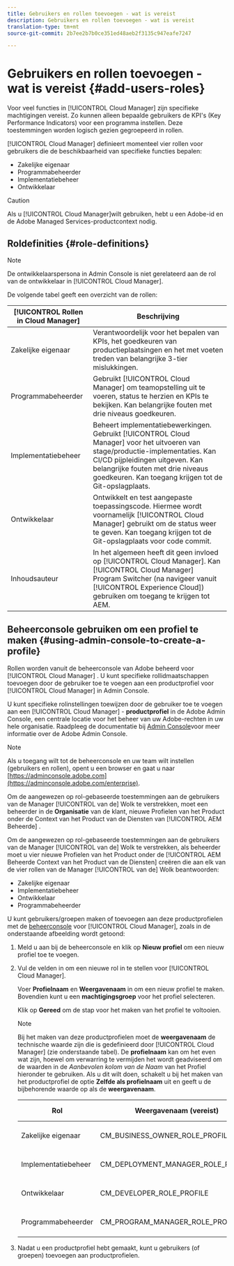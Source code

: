 ```yaml
---
title: Gebruikers en rollen toevoegen - wat is vereist
description: Gebruikers en rollen toevoegen - wat is vereist
translation-type: tm+mt
source-git-commit: 2b7ee2b7b0ce351ed48aeb2f3135c947eafe7247

---
```



# Gebruikers en rollen toevoegen - wat is vereist {#add-users-roles}


Voor veel functies in [!UICONTROL Cloud Manager] zijn specifieke machtigingen vereist. Zo kunnen alleen bepaalde gebruikers de KPI&#39;s (Key Performance Indicators) voor een programma instellen. Deze toestemmingen worden logisch gezien gegroepeerd in rollen.

[!UICONTROL Cloud Manager] definieert momenteel vier rollen voor gebruikers die de beschikbaarheid van specifieke functies bepalen:

* Zakelijke eigenaar
* Programmabeheerder
* Implementatiebeheer
* Ontwikkelaar

>[!CAUTION]
>
>Als u [!UICONTROL Cloud Manager]wilt gebruiken, hebt u een Adobe-id en de Adobe Managed Services-productcontext nodig.

## Roldefinities {#role-definitions}

>[!NOTE]
>
>De ontwikkelaarspersona in Admin Console is niet gerelateerd aan de rol van de ontwikkelaar in [!UICONTROL Cloud Manager].

De volgende tabel geeft een overzicht van de rollen:

| [!UICONTROL Rollen in Cloud Manager] | Beschrijving |
|--- |--- |
| Zakelijke eigenaar | Verantwoordelijk voor het bepalen van KPIs, het goedkeuren van productieplaatsingen en het met voeten treden van belangrijke 3-tier mislukkingen. |
| Programmabeheerder | Gebruikt [!UICONTROL Cloud Manager] om teamopstelling uit te voeren, status te herzien en KPIs te bekijken. Kan belangrijke fouten met drie niveaus goedkeuren. |
| Implementatiebeheer | Beheert implementatiebewerkingen. Gebruikt [!UICONTROL Cloud Manager] voor het uitvoeren van stage/productie-implementaties. Kan CI/CD pijpleidingen uitgeven. Kan belangrijke fouten met drie niveaus goedkeuren. Kan toegang krijgen tot de Git-opslagplaats. |
| Ontwikkelaar | Ontwikkelt en test aangepaste toepassingscode. Hiermee wordt voornamelijk [!UICONTROL Cloud Manager] gebruikt om de status weer te geven. Kan toegang krijgen tot de Git-opslagplaats voor code commit. |
| Inhoudsauteur | In het algemeen heeft dit geen invloed op [!UICONTROL Cloud Manager]. Kan [!UICONTROL Cloud Manager] Program Switcher (na navigeer vanuit [!UICONTROL Experience Cloud]) gebruiken om toegang te krijgen tot AEM. |

## Beheerconsole gebruiken om een profiel te maken {#using-admin-console-to-create-a-profile}

Rollen worden vanuit de beheerconsole van Adobe beheerd voor [!UICONTROL Cloud Manager] . U kunt specifieke rollidmaatschappen toevoegen door de gebruiker toe te voegen aan een productprofiel voor [!UICONTROL Cloud Manager] in Admin Console.

U kunt specifieke rolinstellingen toewijzen door de gebruiker toe te voegen aan een [!UICONTROL Cloud Manager] - **productprofiel** in de Adobe Admin Console, een centrale locatie voor het beheer van uw Adobe-rechten in uw hele organisatie. Raadpleeg de documentatie bij [Admin Console](https://helpx.adobe.com/enterprise/using/admin-console.html)voor meer informatie over de Adobe Admin Console.

>[!NOTE]
>
>Als u toegang wilt tot de beheerconsole en uw team wilt instellen (gebruikers en rollen), opent u een browser en gaat u naar [https://adminconsole.adobe.com](https://adminconsole.adobe.com/enterprise).

Om de aangewezen op rol-gebaseerde toestemmingen aan de gebruikers van de Manager [!UICONTROL van de] Wolk te verstrekken, moet een beheerder in de **Organisatie** van de klant, nieuwe Profielen van het Product onder de Context van het Product van de Diensten van [!UICONTROL AEM Beheerde] .

Om de aangewezen op rol-gebaseerde toestemmingen aan de gebruikers van de Manager [!UICONTROL van de] Wolk te verstrekken, als beheerder moet u vier nieuwe Profielen van het Product onder de [!UICONTROL AEM Beheerde Context van het Product van de Diensten] creëren die aan elk van de vier rollen van de Manager [!UICONTROL van de] Wolk beantwoorden:

* Zakelijke eigenaar
* Implementatiebeheer
* Ontwikkelaar
* Programmabeheerder

U kunt gebruikers/groepen maken of toevoegen aan deze productprofielen met de [beheerconsole](https://adminconsole.adobe.com/) voor [!UICONTROL Cloud Manager], zoals in de onderstaande afbeelding wordt getoond:

1. Meld u aan bij de beheerconsole en klik op **Nieuw profiel** om een nieuw profiel toe te voegen.

1. Vul de velden in om een nieuwe rol in te stellen voor [!UICONTROL Cloud Manager].

   Voer **Profielnaam** en **Weergavenaam** in om een nieuw profiel te maken. Bovendien kunt u een **machtigingsgroep** voor het profiel selecteren.

   Klik op **Gereed** om de stap voor het maken van het profiel te voltooien.

   >[!NOTE]
   >
   >Bij het maken van deze productprofielen moet de **weergavenaam** de technische waarde zijn die is gedefinieerd door [!UICONTROL Cloud Manager] (zie onderstaande tabel). De **profielnaam** kan om het even wat zijn, hoewel om verwarring te vermijden het wordt geadviseerd om de waarden in de *Aanbevolen kolom van de Naam* van het Profiel hieronder te gebruiken. Als u dit wilt doen, schakelt u bij het maken van het productprofiel de optie **Zelfde als profielnaam** uit en geeft u de bijbehorende waarde op als de **weergavenaam**.

   | **Rol** | **Weergavenaam (vereist)** | **Aanbevolen profielnaam** |
   |---|---|---|
   | Zakelijke eigenaar | CM_BUSINESS_OWNER_ROLE_PROFILE | [!UICONTROL Cloud Manager] - Rol bedrijfseigenaar |
   | Implementatiebeheer | CM_DEPLOYMENT_MANAGER_ROLE_PROFILE | [!UICONTROL Cloud Manager] - Implementatiebeheerrol |
   | Ontwikkelaar | CM_DEVELOPER_ROLE_PROFILE | [!UICONTROL Cloud Manager] - Rol voor ontwikkelaars |
   | Programmabeheerder | CM_PROGRAM_MANAGER_ROLE_PROFILE | [!UICONTROL Cloud Manager] - Rol van Program Manager |

1. Nadat u een productprofiel hebt gemaakt, kunt u gebruikers (of groepen) toevoegen aan productprofielen.


